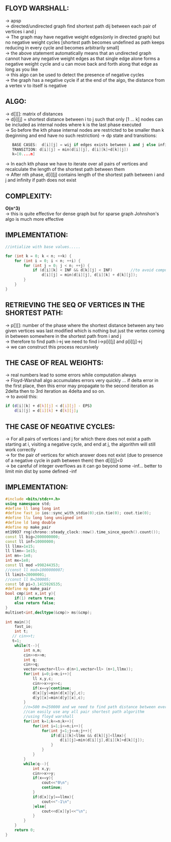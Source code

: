 **FLOYD WARSHALL:**
--

-> apsp\
-> directed/undirected graph find shortest path dij between each pair of vertices i and j\
-> The graph may have negative weight edges(only in directed graph) but no negative weight cycles [shortest path becomes undefined as path keeps reducing in every cycle and becomes arbitrarily small]\
-> the above statement automatically means that an undirected graph cannot have any negative weight edges as that single edge alone forms a negative weight cycle and u can move back and forth along that edge as long as you like\
-> this algo can be used to detect the presence of negative cycles\
-> the graph has a negative cycle if at the end of the algo, the distance from a vertex v to itself is negative

**ALGO:**
---

-> d[][]: matrix of distances\
-> d[i][j] = shortest distance between i to j such that only [1 ... k]  nodes can be included as internal nodes where k is the last phase executed \
-> So before the kth phase internal nodes are restricted to be smaller than k (beginning and end have no such restriction)
-> dp state and transitions:
```cpp
   BASE CASES:  d[i][j] = wij if edges exists between i and j else infinity in 0th phase
   TRANSITION: d[i][j] = min(d[i][j], d[i][k]+d[k][j])
   k=[0....n]
```
-> In each kth phase we have to iterate over all pairs of vertices and recalculate the length of the shortest path between them\
-> After nth phase, d[i][j] contains length of the shortest path between i and j and infinity if path does not exist

**COMPLEXITY:**
---
**O(n^3)**\
-> this is quite effective for dense graph but for sparse graph Johnshon's algo is much more effective

**IMPLEMENTATION:**
---
```cpp
//intialize with base values.....

for (int k = 0; k < n; ++k) {
    for (int i = 0; i < n; ++i) {
        for (int j = 0; j < n; ++j) {
            if (d[i][k] < INF && d[k][j] < INF)        //to avoid computations of inf-1,inf-2,inf-3 so goes on...
                d[i][j] = min(d[i][j], d[i][k] + d[k][j]); 
        }
    }
}
```
**RETRIEVING THE SEQ OF VERTICES IN THE SHORTEST PATH:**
---
-> p[][]: number of the phase where the shortest distance between any two given vertices was last modified which is nothing but just the vertex coming in between somewhere in the shortest path from i and j \
-> therefore to find path i->j we need to find i->p[i][j] and p[i][j]->j \
-> we can construct this process recursively

**THE CASE OF REAL WEIGHTS:**
---
-> real numbers lead to some errors while computation always\
-> Floyd-Warshall algo accumulates errors very quickly ... if delta error in the first place, then this error may propagate to the second iteration as 2delta then to 3rd iteration as 4delta and so on.\
-> to avoid this:
```sh
if (d[i][k] + d[k][j] < d[i][j] - EPS)
    d[i][j] = d[i][k] + d[k][j]; 
```

**THE CASE OF NEGATIVE CYCLES:**
---
-> For all pairs of vertices i and j for which there does not exist a path starting at i, visiting a negative cycle, and end at j, the algorithm will still work correctly\
-> for the pair of vertices for which answer does not exist (due to presence of a negative cycle in path between them) then d[i][j]<0\
-> be careful of integer overflows as it can go beyond some -inf... better to limit min dist by some defined -inf


**IMPLEMENTATION:**
--

```cpp
#include <bits/stdc++.h>
using namespace std;
#define ll long long int
#define fast_io ios::sync_with_stdio(0);cin.tie(0); cout.tie(0);
#define llu long long unsigned int
#define ld long double
#define mp make_pair
mt19937 rng(chrono::steady_clock::now().time_since_epoch().count());
const ll big=2000000000;
const ll inf=10000000;
ll llmx=1e15;
ll llmn=-1e15;
int mn=-1e8;
int mx=1e8;
const ll mod =998244353;
//const ll mod=1000000007;
ll limit=20000001;
//const ll N=200005;
const ld pi=3.1415926535;
#define mp make_pair
bool cmp(int x,int y){
    if(1) return true;
    else return false;
}
multiset<int,decltype(&cmp)> ms(&cmp);
 
int main(){
    fast_io;
    int t;
   // cin>>t;
   t=1;
    while(t--){
        int n,m;
        cin>>n>>m;
        int q;
        cin>>q;
        vector<vector<ll>> d(n+1,vector<ll> (n+1,llmx));
        for(int i=0;i<m;i++){
            ll x,y,c;
            cin>>x>>y>>c;
            if(x==y)continue;
            d[x][y]=min(d[x][y],c);
            d[y][x]=min(d[y][x],c);
        }
        //n=500 m=250000 and we need to find path distance between every 2 pair we can possibly find
        //can easily use any all pair shortest path algorithm
        //using floyd warshall
        for(int k=1;k<=n;k++){
            for(int i=1;i<=n;i++){
                for(int j=1;j<=n;j++){
                    if(d[i][k]<llmx && d[k][j]<llmx){
                        d[i][j]=min(d[i][j],d[i][k]+d[k][j]);
                    }
                }
            }
        }
        while(q--){
            int x,y;
            cin>>x>>y;
            if(x==y){
                cout<<"0\n";
                continue;
            }
            if(d[x][y]==llmx){
                cout<<"-1\n";
            }else{
                cout<<d[x][y]<<"\n";
            }
        }
    }
    return 0;
}
```
